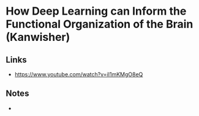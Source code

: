 # How Deep Learning can Inform the Functional Organization of the Brain (Kanwisher)

## Links

- https://www.youtube.com/watch?v=iI1mKMgO8eQ

## Notes

- 